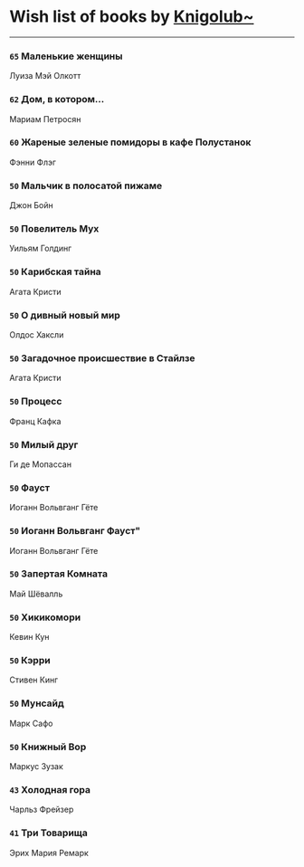 # Wish list of books by [Knigolub~](https://plus.google.com/u/0/111878597279669641685/)
---

### `65` Маленькие женщины
Луиза Мэй Олкотт

### `62` Дом, в котором...
Мариам Петросян

### `60` Жареные зеленые помидоры в кафе Полустанок
Фэнни Флэг

### `50` Мальчик в полосатой пижаме
Джон Бойн

### `50` Повелитель Мух
Уильям Голдинг

### `50` Карибская тайна
Агата Кристи

### `50` О дивный новый мир
Олдос Хаксли

### `50` Загадочное происшествие в Стайлзе
Агата Кристи

### `50` Процесс
Франц Кафка

### `50` Милый друг
Ги де Мопассан

### `50` Фауст
Иоганн Вольвганг Гёте

### `50` Иоганн Вольвганг Фауст"
Иоганн Вольвганг Гёте

### `50` Запертая Комната
Май Шёвалль

### `50` Хикикомори
Кевин Кун

### `50` Кэрри
Стивен Кинг

### `50` Мунсайд
Марк Сафо

### `50` Книжный Вор
Маркус Зузак

### `43` Холодная гора
Чарльз Фрейзер

### `41` Три Товарища
Эрих Мария Ремарк

